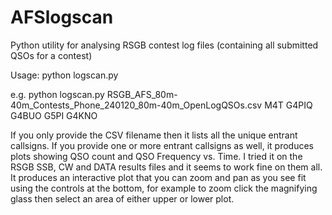 # AFSlogscan
Python utility for analysing RSGB contest log files (containing all submitted QSOs for a contest)

Usage: python logscan.py <filename of CSV> <list of entrant callsigns>

e.g. python logscan.py RSGB_AFS_80m-40m_Contests_Phone_240120_80m-40m_OpenLogQSOs.csv M4T G4PIQ G4BUO G5PI G4KNO
 
If you only provide the CSV filename then it lists all the unique entrant callsigns. If you provide one or more entrant callsigns as well, it produces plots showing QSO count and QSO Frequency vs. Time. I tried it on the RSGB SSB, CW and DATA results files and it seems to work fine on them all. It produces an interactive plot that you can zoom and pan as you see fit using the controls at the bottom, for example to zoom click the magnifying glass then select an area of either upper or lower plot.

